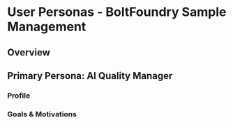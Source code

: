 # User Personas - BoltFoundry Sample Management

## Overview

## Primary Persona: AI Quality Manager

### Profile

### Goals & Motivations
